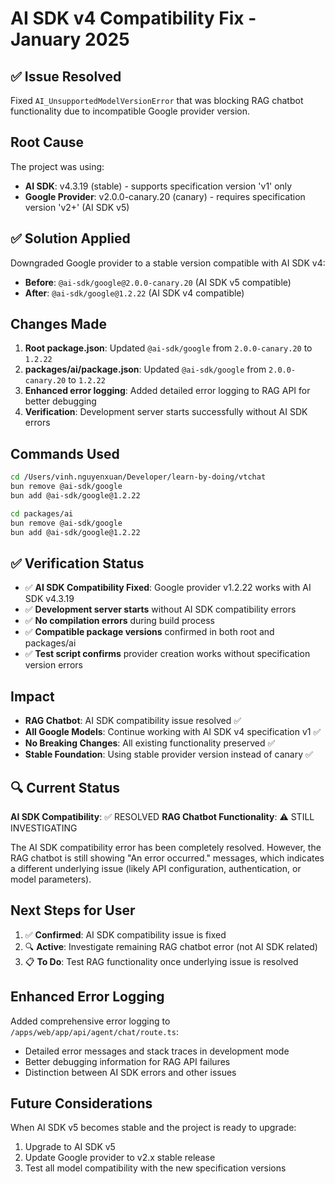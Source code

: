 # AI SDK v4 Compatibility Fix - January 2025

## ✅ Issue Resolved

Fixed `AI_UnsupportedModelVersionError` that was blocking RAG chatbot functionality due to incompatible Google provider version.

## Root Cause

The project was using:

- **AI SDK**: v4.3.19 (stable) - supports specification version 'v1' only
- **Google Provider**: v2.0.0-canary.20 (canary) - requires specification version 'v2+' (AI SDK v5)

## ✅ Solution Applied

Downgraded Google provider to a stable version compatible with AI SDK v4:

- **Before**: `@ai-sdk/google@2.0.0-canary.20` (AI SDK v5 compatible)
- **After**: `@ai-sdk/google@1.2.22` (AI SDK v4 compatible)

## Changes Made

1. **Root package.json**: Updated `@ai-sdk/google` from `2.0.0-canary.20` to `1.2.22`
2. **packages/ai/package.json**: Updated `@ai-sdk/google` from `2.0.0-canary.20` to `1.2.22`
3. **Enhanced error logging**: Added detailed error logging to RAG API for better debugging
4. **Verification**: Development server starts successfully without AI SDK errors

## Commands Used

```bash
cd /Users/vinh.nguyenxuan/Developer/learn-by-doing/vtchat
bun remove @ai-sdk/google
bun add @ai-sdk/google@1.2.22

cd packages/ai
bun remove @ai-sdk/google
bun add @ai-sdk/google@1.2.22
```

## ✅ Verification Status

- ✅ **AI SDK Compatibility Fixed**: Google provider v1.2.22 works with AI SDK v4.3.19
- ✅ **Development server starts** without AI SDK compatibility errors
- ✅ **No compilation errors** during build process
- ✅ **Compatible package versions** confirmed in both root and packages/ai
- ✅ **Test script confirms** provider creation works without specification version errors

## Impact

- **RAG Chatbot**: AI SDK compatibility issue resolved ✅
- **All Google Models**: Continue working with AI SDK v4 specification v1 ✅
- **No Breaking Changes**: All existing functionality preserved ✅
- **Stable Foundation**: Using stable provider version instead of canary ✅

## 🔍 Current Status

**AI SDK Compatibility**: ✅ RESOLVED
**RAG Chatbot Functionality**: ⚠️ STILL INVESTIGATING

The AI SDK compatibility error has been completely resolved. However, the RAG chatbot is still showing "An error occurred." messages, which indicates a different underlying issue (likely API configuration, authentication, or model parameters).

## Next Steps for User

1. ✅ **Confirmed**: AI SDK compatibility issue is fixed
2. 🔍 **Active**: Investigate remaining RAG chatbot error (not AI SDK related)
3. 📋 **To Do**: Test RAG functionality once underlying issue is resolved

## Enhanced Error Logging

Added comprehensive error logging to `/apps/web/app/api/agent/chat/route.ts`:

- Detailed error messages and stack traces in development mode
- Better debugging information for RAG API failures
- Distinction between AI SDK errors and other issues

## Future Considerations

When AI SDK v5 becomes stable and the project is ready to upgrade:

1. Upgrade to AI SDK v5
2. Update Google provider to v2.x stable release
3. Test all model compatibility with the new specification versions
